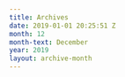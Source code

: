 ```yaml
---
title: Archives
date: 2019-01-01 20:25:51 Z
month: 12
month-text: December
year: 2019
layout: archive-month
---
```


